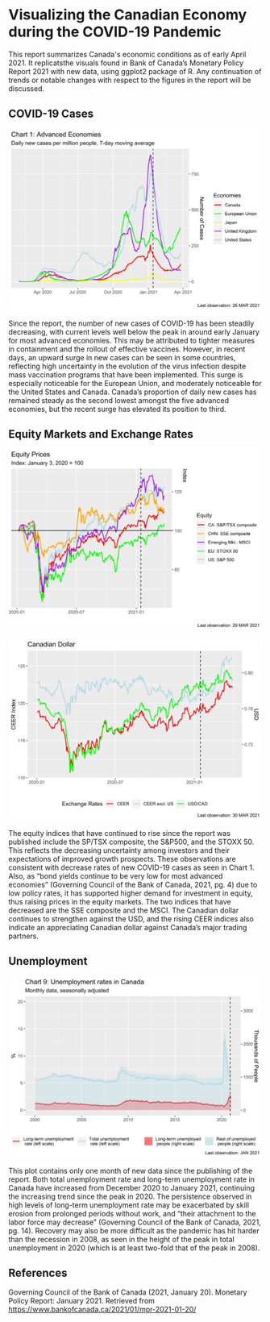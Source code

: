 # Visualizing the Canadian Economy during the COVID-19 Pandemic

This report summarizes Canada's economic conditions as of early April 2021. It replicatsthe visuals found in Bank of Canada’s Monetary Policy Report 2021 with new data, using ggplot2 package of R. Any continuation of trends or notable changes with respect to the figures in the report will be discussed. 


## COVID-19 Cases

![1](https://github.com/jiayi-ong/Visualizing-the-Canadian-Economy/blob/main/Images/1.COVID-Advanced%20Economies.png)

Since the report, the number of new cases of COVID-19 has been steadily decreasing, with current levels well below the peak in around early January for most advanced economies. This may be attributed to tighter measures in containment and the rollout of effective vaccines. However, in recent days, an upward surge in new cases can be seen in some countries, reflecting high uncertainty in the evolution of the virus infection despite mass vaccination programs that have been implemented. This surge is especially noticeable for the European Union, and moderately noticeable for the United States and Canada. Canada’s proportion of daily new cases has remained steady as the second lowest amongst the five advanced economies, but the recent surge has elevated its position to third. 


## Equity Markets and Exchange Rates

![2](https://github.com/jiayi-ong/Visualizing-the-Canadian-Economy/blob/main/Images/2a.Equity%20Prices.png)

![3](https://github.com/jiayi-ong/Visualizing-the-Canadian-Economy/blob/main/Images/2b.Exchange%20Rates.png)

The equity indices that have continued to rise since the report was published include the SP/TSX composite, the S&P500, and the STOXX 50. This reflects the decreasing uncertainty among investors and their expectations of improved growth prospects. These observations are consistent with decrease rates of new COVID-19 cases as seen in Chart 1. Also, as “bond yields continue to be very low for most advanced economies” (Governing Council of the Bank of Canada, 2021, pg. 4) due to low policy rates, it has supported higher demand for investment in equity, thus raising prices in the equity markets. The two indices that have decreased are the SSE composite and the MSCI. The Canadian dollar continues to strengthen against the USD, and the rising CEER indices also indicate an appreciating Canadian dollar against Canada’s major trading partners.


## Unemployment

![4](https://github.com/jiayi-ong/Visualizing-the-Canadian-Economy/blob/main/Images/9.Unemployment%20in%20Canada.png)

This plot contains only one month of new data since the publishing of the report. Both total unemployment rate and long-term unemployment rate in Canada have increased from December 2020 to January 2021, continuing the increasing trend since the peak in 2020. The persistence observed in high levels of long-term unemployment rate may be exacerbated by skill erosion from prolonged periods without work, and “their attachment to the labor force may decrease” (Governing Council of the Bank of Canada, 2021, pg. 14). Recovery may also be more difficult as the pandemic has hit harder than the recession in 2008, as seen in the height of the peak in total unemployment in 2020 (which is at least two-fold that of the peak in 2008).


## References

Governing Council of the Bank of Canada (2021, January 20). Monetary Policy Report: January 2021. Retrieved from https://www.bankofcanada.ca/2021/01/mpr-2021-01-20/
